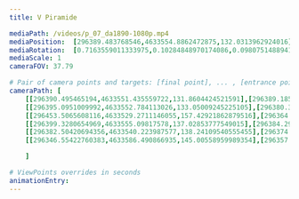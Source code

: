 ```yaml
---
title: V Piramide

mediaPath: /videos/p_07_da1890-1080p.mp4
mediaPosition:  [296389.483768546,4633554.8862472875,132.0313962924016]
mediaRotation:  [0.7163559011333975,0.10284848970174086,0.09807514889416333,0.6831088319197876]
mediaScale: 1
cameraFOV: 37.79

# Pair of camera points and targets: [final point], ... , [entrance point]
cameraPath: [
    [[296390.495465194,4633551.435559722,131.8604424521591],[296389.18585554033,4633555.902366799,132.08173684901442]],
    [[296395.0951009992,4633552.784113026,133.05009245225105],[296380.3674781091,4633559.759539055,130.46348159470466]],
    [[296453.5065608116,4633529.2711146055,157.42921862879516],[296364.33311837015,4633560.881518374,128.48920671202546]],
    [[296399.3280654969,4633555.09817578,137.02853777549015],[296384.2963170496,4633560.532627328,132.93423991372936]],
    [[296382.50420694356,4633540.223987577,138.24109540555455],[296374.6808523131,4633553.994564593,133.61331721714018]],
    [[296346.55422760383,4633586.490866935,145.00558959989354],[296357.7211675596,4633575.054067764,140.91302600768287]]

    ]

# ViewPoints overrides in seconds
animationEntry:
---
```

